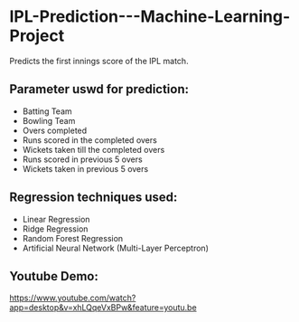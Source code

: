 # IPL-Prediction---Machine-Learning-Project

Predicts the first innings score of the IPL match. 
## Parameter uswd for prediction: 
 - Batting Team
 - Bowling Team
 - Overs completed
 - Runs scored in the completed overs
 - Wickets taken till the completed overs
 - Runs scored in previous 5 overs
 - Wickets taken in previous 5 overs

## Regression techniques used:
 - Linear Regression
 - Ridge Regression
 - Random Forest Regression
 - Artificial Neural Network (Multi-Layer Perceptron)

## Youtube Demo: 
https://www.youtube.com/watch?app=desktop&v=xhLQqeVxBPw&feature=youtu.be
